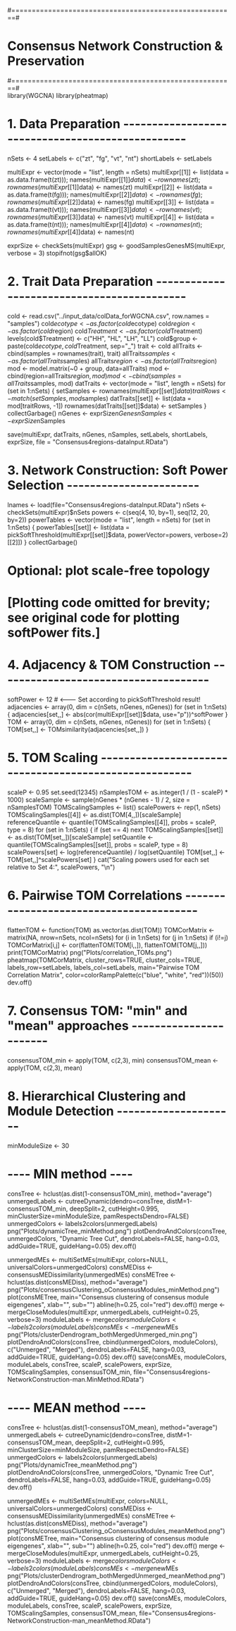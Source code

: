 #=======================================================#
# Consensus Network Construction & Preservation      #
#=======================================================#  
library(WGCNA)
library(pheatmap)

# 1. Data Preparation -------------------------------------------------
nSets <- 4
setLabels <- c("zt", "fg", "vt", "nt")
shortLabels <- setLabels

multiExpr <- vector(mode = "list", length = nSets)
multiExpr[[1]] <- list(data = as.data.frame(t(zt))); names(multiExpr[[1]]$data) <- rownames(zt); rownames(multiExpr[[1]]$data) <- names(zt)
multiExpr[[2]] <- list(data = as.data.frame(t(fg))); names(multiExpr[[2]]$data) <- rownames(fg); rownames(multiExpr[[2]]$data) <- names(fg)
multiExpr[[3]] <- list(data = as.data.frame(t(vt))); names(multiExpr[[3]]$data) <- rownames(vt); rownames(multiExpr[[3]]$data) <- names(vt)
multiExpr[[4]] <- list(data = as.data.frame(t(nt))); names(multiExpr[[4]]$data) <- rownames(nt); rownames(multiExpr[[4]]$data) <- names(nt)

exprSize <- checkSets(multiExpr)
gsg <- goodSamplesGenesMS(multiExpr, verbose = 3)
stopifnot(gsg$allOK)

# 2. Trait Data Preparation -------------------------------------------
cold <- read.csv("../input_data/colData_forWGCNA.csv", row.names = "samples")
cold$ecotype <- as.factor(cold$ecotype)
cold$region <- as.factor(cold$region)
cold$Treatment <- as.factor(cold$Treatment)
levels(cold$Treatment) <- c("HH", "HL", "LH", "LL")
cold$group <- paste(cold$ecotype, cold$Treatment, sep="_")
trait <- cold
allTraits <- cbind(samples = rownames(trait), trait)
allTraits$samples <- as.factor(allTraits$samples)
allTraits$region <- as.factor(allTraits$region)
mod <- model.matrix(~0 + group, data=allTraits)
mod <- cbind(region=allTraits$region, mod)
mod <- cbind(samples = allTraits$samples, mod)
datTraits <- vector(mode = "list", length = nSets)
for (set in 1:nSets) {
  setSamples <- rownames(multiExpr[[set]]$data)
  traitRows <- match(setSamples, mod$samples)
  datTraits[[set]] <- list(data = mod[traitRows, -1])
  rownames(datTraits[[set]]$data) <- setSamples
}
collectGarbage()
nGenes <- exprSize$nGenes
nSamples <- exprSize$nSamples

save(multiExpr, datTraits, nGenes, nSamples, setLabels, shortLabels, exprSize, file = "Consensus4regions-dataInput.RData")

# 3. Network Construction: Soft Power Selection -----------------------
lnames <- load(file="Consensus4regions-dataInput.RData")
nSets <- checkSets(multiExpr)$nSets
powers <- c(seq(4, 10, by=1), seq(12, 20, by=2))
powerTables <- vector(mode = "list", length = nSets)
for (set in 1:nSets) {
  powerTables[[set]] <- list(data = pickSoftThreshold(multiExpr[[set]]$data, powerVector=powers, verbose=2)[[2]])
}
collectGarbage()

# Optional: plot scale-free topology
# [Plotting code omitted for brevity; see original code for plotting softPower fits.]

# 4. Adjacency & TOM Construction -------------------------------------
softPower <- 12  # <--- Set according to pickSoftThreshold result!
adjacencies <- array(0, dim = c(nSets, nGenes, nGenes))
for (set in 1:nSets) {
  adjacencies[set,,] <- abs(cor(multiExpr[[set]]$data, use="p"))^softPower
}
TOM <- array(0, dim = c(nSets, nGenes, nGenes))
for (set in 1:nSets) {
  TOM[set,,] <- TOMsimilarity(adjacencies[set,,])
}

# 5. TOM Scaling ------------------------------------------------------
scaleP <- 0.95
set.seed(12345)
nSamplesTOM <- as.integer(1 / (1 - scaleP) * 1000)
scaleSample <- sample(nGenes * (nGenes - 1) / 2, size = nSamplesTOM)
TOMScalingSamples <- list()
scalePowers <- rep(1, nSets)
TOMScalingSamples[[4]] <- as.dist(TOM[4,,])[scaleSample]
referenceQuantile <- quantile(TOMScalingSamples[[4]], probs = scaleP, type = 8)
for (set in 1:nSets) {
  if (set == 4) next
  TOMScalingSamples[[set]] <- as.dist(TOM[set,,])[scaleSample]
  setQuantile <- quantile(TOMScalingSamples[[set]], probs = scaleP, type = 8)
  scalePowers[set] <- log(referenceQuantile) / log(setQuantile)
  TOM[set,,] <- TOM[set,,]^scalePowers[set]
}
cat("Scaling powers used for each set relative to Set 4:", scalePowers, "\n")

# 6. Pairwise TOM Correlations ----------------------------------------
flattenTOM <- function(TOM) as.vector(as.dist(TOM))
TOMCorMatrix <- matrix(NA, nrow=nSets, ncol=nSets)
for (i in 1:nSets) for (j in 1:nSets) if (i!=j) TOMCorMatrix[i,j] <- cor(flattenTOM(TOM[i,,]), flattenTOM(TOM[j,,]))
print(TOMCorMatrix)
png("Plots/correlation_TOMs.png")
pheatmap(TOMCorMatrix, cluster_rows=TRUE, cluster_cols=TRUE, labels_row=setLabels, labels_col=setLabels, main="Pairwise TOM Correlation Matrix", color=colorRampPalette(c("blue", "white", "red"))(50))
dev.off()

# 7. Consensus TOM: "min" and "mean" approaches -----------------------
consensusTOM_min <- apply(TOM, c(2,3), min)
consensusTOM_mean <- apply(TOM, c(2,3), mean)

# 8. Hierarchical Clustering and Module Detection ---------------------
minModuleSize <- 30

# ---- MIN method ----
consTree <- hclust(as.dist(1-consensusTOM_min), method="average")
unmergedLabels <- cutreeDynamic(dendro=consTree, distM=1-consensusTOM_min, deepSplit=2, cutHeight=0.995, minClusterSize=minModuleSize, pamRespectsDendro=FALSE)
unmergedColors <- labels2colors(unmergedLabels)
png("Plots/dynamicTree_minMethod.png")
plotDendroAndColors(consTree, unmergedColors, "Dynamic Tree Cut", dendroLabels=FALSE, hang=0.03, addGuide=TRUE, guideHang=0.05)
dev.off()

unmergedMEs <- multiSetMEs(multiExpr, colors=NULL, universalColors=unmergedColors)
consMEDiss <- consensusMEDissimilarity(unmergedMEs)
consMETree <- hclust(as.dist(consMEDiss), method="average")
png("Plots/consensusClustering_oConsensusModules_minMethod.png")
plot(consMETree, main="Consensus clustering of consensus module eigengenes", xlab="", sub="")
abline(h=0.25, col="red")
dev.off()
merge <- mergeCloseModules(multiExpr, unmergedLabels, cutHeight=0.25, verbose=3)
moduleLabels <- merge$colors
moduleColors <- labels2colors(moduleLabels)
consMEs <- merge$newMEs
png("Plots/clusterDendrogram_bothMergedUnmerged_min.png")
plotDendroAndColors(consTree, cbind(unmergedColors, moduleColors), c("Unmerged", "Merged"), dendroLabels=FALSE, hang=0.03, addGuide=TRUE, guideHang=0.05)
dev.off()
save(consMEs, moduleColors, moduleLabels, consTree, scaleP, scalePowers, exprSize, TOMScalingSamples, consensusTOM_min, file="Consensus4regions-NetworkConstruction-man.MinMethod.RData")

# ---- MEAN method ----
consTree <- hclust(as.dist(1-consensusTOM_mean), method="average")
unmergedLabels <- cutreeDynamic(dendro=consTree, distM=1-consensusTOM_mean, deepSplit=2, cutHeight=0.995, minClusterSize=minModuleSize, pamRespectsDendro=FALSE)
unmergedColors <- labels2colors(unmergedLabels)
png("Plots/dynamicTree_meanMethod.png")
plotDendroAndColors(consTree, unmergedColors, "Dynamic Tree Cut", dendroLabels=FALSE, hang=0.03, addGuide=TRUE, guideHang=0.05)
dev.off()

unmergedMEs <- multiSetMEs(multiExpr, colors=NULL, universalColors=unmergedColors)
consMEDiss <- consensusMEDissimilarity(unmergedMEs)
consMETree <- hclust(as.dist(consMEDiss), method="average")
png("Plots/consensusClustering_oConsensusModules_meanMethod.png")
plot(consMETree, main="Consensus clustering of consensus module eigengenes", xlab="", sub="")
abline(h=0.25, col="red")
dev.off()
merge <- mergeCloseModules(multiExpr, unmergedLabels, cutHeight=0.25, verbose=3)
moduleLabels <- merge$colors
moduleColors <- labels2colors(moduleLabels)
consMEs <- merge$newMEs
png("Plots/clusterDendrogram_bothMergedUnmerged_meanMethod.png")
plotDendroAndColors(consTree, cbind(unmergedColors, moduleColors), c("Unmerged", "Merged"), dendroLabels=FALSE, hang=0.03, addGuide=TRUE, guideHang=0.05)
dev.off()
save(consMEs, moduleColors, moduleLabels, consTree, scaleP, scalePowers, exprSize, TOMScalingSamples, consensusTOM_mean, file="Consensus4regions-NetworkConstruction-man_meanMethod.RData")
